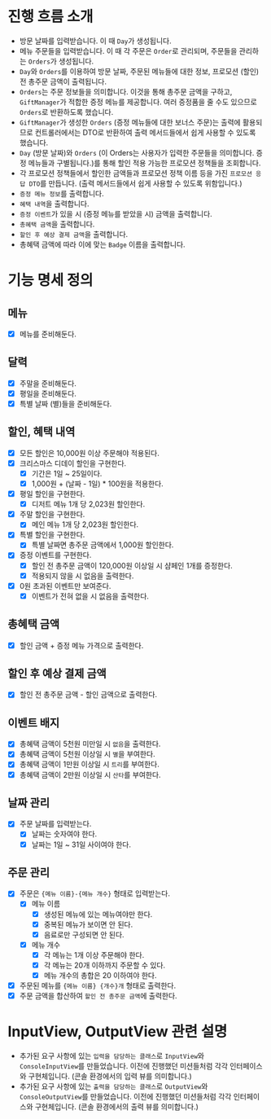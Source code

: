 # 진행 흐름 소개
* 방문 날짜를 입력받습니다. 이 때 `Day`가 생성됩니다.
* 메뉴 주문들을 입력받습니다. 이 때 각 주문은 `Order`로 관리되며, 주문들을 관리하는 `Orders`가 생성됩니다.
* `Day`와 `Orders`를 이용하여 방문 날짜, 주문된 메뉴들에 대한 정보, 프로모션 (할인) 전 총주문 금액이 출력됩니다.
* `Orders`는 주문 정보들을 의미합니다. 이것을 통해 총주문 금액을 구하고, `GiftManager`가 적합한 증정 메뉴를 제공합니다. 여러 증정품을 줄 수도 있으므로 `Orders`로 반환하도록 했습니다.
* `GiftManager`가 생성한 `Orders` (증정 메뉴들에 대한 보너스 주문)는 출력에 활용되므로 컨트롤러에서는 DTO로 반환하여 출력 메서드들에서 쉽게 사용할 수 있도록 했습니다.
* `Day` (방문 날짜)와 `Orders` (이 Orders는 사용자가 입력한 주문들을 의미합니다. 증정 메뉴들과 구별됩니다.)를 통해 할인 적용 가능한 프로모션 정책들을 조회합니다.
* 각 프로모션 정책들에서 할인한 금액들과 프로모션 정책 이름 등을 가진 `프로모션 응답 DTO`를 만듭니다. (출력 메서드들에서 쉽게 사용할 수 있도록 위함입니다.)
* `증정 메뉴 정보`를 출력합니다.
* `혜택 내역`을 출력합니다.
* `증정 이벤트`가 있을 시 (증정 메뉴를 받았을 시) 금액을 출력합니다.
* `총혜택 금액`을 출력합니다.
* `할인 후 예상 결제 금액`을 출력합니다.
* 총혜택 금액에 따라 이에 맞는 `Badge` 이름을 출력합니다.
# 기능 명세 정의
## 메뉴
- [x] 메뉴를 준비해둔다.
## 달력
- [x] 주말을 준비해둔다.
- [x] 평일을 준비해둔다.
- [x] 특별 날짜 (별)들을 준비해둔다.
## 할인, 혜택 내역
- [x] 모든 할인은 10,000원 이상 주문해야 적용된다.
- [x] 크리스마스 디데이 할인을 구현한다.
  - [x] 기간은 1일 ~ 25일이다.
  - [x] 1,000원 + (날짜 - 1일) * 100원을 적용한다.
- [x] 평일 할인을 구현한다.
  - [x] 디저트 메뉴 1개 당 2,023원 할인한다.
- [x] 주말 할인을 구현한다.
  - [x] 메인 메뉴 1개 당 2,023원 할인한다.
- [x] 특별 할인을 구현한다.
  - [x] 특별 날짜면 총주문 금액에서 1,000원 할인한다.
- [x] 증정 이벤트를 구현한다.
  - [x] 할인 전 총주문 금액이 120,000원 이상일 시 샴페인 1개를 증정한다.
  - [x] 적용되지 않을 시 없음을 출력한다.
- [x] 0원 초과된 이벤트만 보여준다.
  - [x] 이벤트가 전혀 없을 시 없음을 출력한다.
## 총혜택 금액
- [x] 할인 금액 + 증정 메뉴 가격으로 출력한다.
## 할인 후 예상 결제 금액
- [x] 할인 전 총주문 금액 - 할인 금액으로 출력한다.
## 이벤트 배지
- [x] 총혜택 금액이 5천원 미만일 시 `없음`을 출력한다.
- [x] 총혜택 금액이 5천원 이상일 시 `별`을 부여한다.
- [x] 총혜택 금액이 1만원 이상일 시 `트리`를 부여한다.
- [x] 총혜택 금액이 2만원 이상일 시 `산타`를 부여한다.
## 날짜 관리
- [x] 주문 날짜를 입력받는다.
  - [x] 날짜는 숫자여야 한다.
  - [x] 날짜는 1일 ~ 31일 사이여야 한다.
## 주문 관리
- [x] 주문은 `{메뉴 이름}-{메뉴 개수}` 형태로 입력받는다.
  - [x] 메뉴 이름
    - [x] 생성된 메뉴에 있는 메뉴여야만 한다.
    - [x] 중복된 메뉴가 보이면 안 된다.
    - [x] 음료로만 구성되면 안 된다.
  - [x] 메뉴 개수
    - [x] 각 메뉴는 1개 이상 주문해야 한다.
    - [x] 각 메뉴는 20개 이하까지 주문할 수 있다.
    - [x] 메뉴 개수의 총합은 20 이하여야 한다.
- [x] 주문된 메뉴를 `{메뉴 이름} {개수}개` 형태로 출력한다.
- [x] 주문 금액을 합산하여 `할인 전 총주문 금액`에 출력한다.
# InputView, OutputView 관련 설명
* 추가된 요구 사항에 있는 `입력을 담당하는 클래스`로 `InputView`와 `ConsoleInputView`를 만들었습니다. 이전에 진행했던 미션들처럼 각각 인터페이스와 구현체입니다. (콘솔 환경에서의 입력 뷰를 의미합니다.)
* 추가된 요구 사항에 있는 `출력을 담당하는 클래스`로 `OutputView`와 `ConsoleOutputView`를 만들었습니다. 이전에 진행했던 미션들처럼 각각 인터페이스와 구현체입니다. (콘솔 환경에서의 출력 뷰를 의미합니다.)
